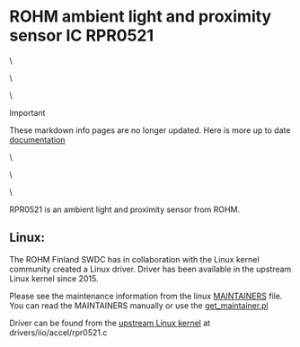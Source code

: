 # ROHM ambient light and proximity sensor IC RPR0521
\

\

\

> [!IMPORTANT]
> These markdown info pages are no longer updated. Here is more up to date [documentation](https://rohmsemiconductor.github.io/Linux-Kernel-Sensor-Drivers/Sensors/RPR0521/)

\

\

\

RPR0521 is an ambient light and proximity sensor from ROHM.

## Linux:

The ROHM Finland SWDC has in collaboration with the Linux kernel community created a Linux driver. Driver has been available in the upstream Linux kernel since 2015.

Please see the maintenance information from the linux
[MAINTAINERS](https://git.kernel.org/pub/scm/linux/kernel/git/torvalds/linux.git/tree/MAINTAINERS) file. You can read the MAINTAINERS manually or use the [get_maintainer.pl](https://git.kernel.org/pub/scm/linux/kernel/git/torvalds/linux.git/tree/scripts/get_maintainer.pl)

Driver can be found from the [upstream Linux kernel](https://www.kernel.org) at drivers/iio/accel/rpr0521.c

